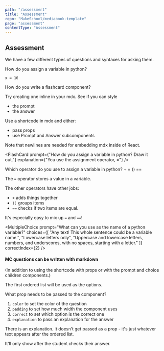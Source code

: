 ```yaml
---
path: "/assessment"
title: "Assessment"
repo: "MakeSchool/mediabook-template"
page: "assessment"
contentType: "Assessment"
---
```


## Assessment

We have a few different types of questions and syntaxes for asking them.

<FlashCard>
  <Prompt>

How do you assign a variable in python?

  </Prompt>
  <Answer>

```
x = 10
```

  </Answer>
</FlashCard>

<FlashCard>
<Prompt>

How do you write a flashcard component?

Try creating one inline in your mdx. See if you can style
- the prompt
- the answer

</Prompt>
<Answer>

Use a shortcode in mdx and either:
  - pass props
  - use Prompt and Answer subcomponents

Note that newlines are needed for embedding mdx inside of React.

</Answer>
</FlashCard>

<FlashCard
 prompt={"How do you assign a variable in python? Draw it out."}
 explanation={"You use the assignment operator, ="}
/>

<MultipleChoice>
  <Prompt>
  Which operator do you use to assign a variable in python?
  </Prompt>
  <Choice>
    +
  </Choice>
  <Choice correct>
    =
  </Choice>
  <Choice>
    ()
  </Choice>
  <Choice>
    ==
  </Choice>
  <Explanation>

The `=` operator stores a value in a variable.

The other operators have other jobs:
- `+` adds things together
- `()` groups items
- `==` checks if two items are equal.

It's especially easy to mix up `=` and `==`!

  </Explanation>
</MultipleChoice>

<MultipleChoice
  prompt="What can you use as the name of a python variable?"
  choices={[
    "Any text! This whole sentence could be a variable name.",
    "Lowercase letters only",
    "Uppercase and lowercase letters, numbers, and underscores, with no spaces, starting with a letter."
  ]}
  correctIndex={2}
/>

<MultipleChoice correct={3}>

#### MC questions can be written with markdown

(In addition to using the shortcode with props or with the prompt and choice children components.)

The first ordered list will be used as the options.

What prop needs to be passed to the component?

1. `color` to set the color of the question
2. `padding` to set how much width the component uses
3. `correct` to set which option is the correct one
4. `explanation` to pass an explanation for the answer

There is an explanation. It doesn't get passed as a prop - it's just whatever text appears after the ordered list.

It'll only show after the student checks their answer.

</MultipleChoice>